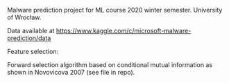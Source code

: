 Malware prediction project for ML course 2020 winter semester. University of Wrocław.


Data available at https://www.kaggle.com/c/microsoft-malware-prediction/data



Feature selection:  

Forward selection algorithm based on conditional mutual information as shown in Novovicova 2007 (see file in repo). 

